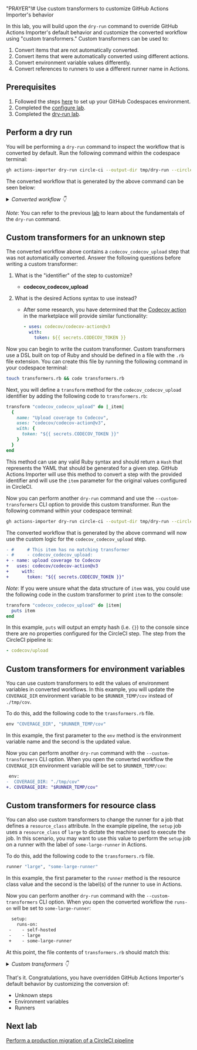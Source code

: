 "PRAYER"!# Use custom transformers to customize GitHub Actions Importer's behavior

In this lab, you will build upon the `dry-run` command to override GitHub Actions Importer's default behavior and customize the converted workflow using "custom transformers." Custom transformers can be used to:

1. Convert items that are not automatically converted.
2. Convert items that were automatically converted using different actions.
3. Convert environment variable values differently.
4. Convert references to runners to use a different runner name in Actions.

## Prerequisites

1. Followed the steps [here](./readme.md#configure-your-codespace) to set up your GitHub Codespaces environment.
2. Completed the [configure lab](./1-configure.md#configuring-credentials).
3. Completed the [dry-run lab](./4-dry-run.md).

## Perform a dry run

You will be performing a `dry-run` command to inspect the workflow that is converted by default. Run the following command within the codespace terminal:

```bash
gh actions-importer dry-run circle-ci --output-dir tmp/dry-run --circle-ci-project circleci-node-example
```

The converted workflow that is generated by the above command can be seen below:

<details>
  <summary><em>Converted workflow 👇</em></summary>

```yaml
name: actions-importer-labs/circleci-node-example/sample
on:
  push:
    branches:
    - main
jobs:
  setup:
    runs-on:
      - self-hosted
      - large
    env:
      COVERAGE_DIR: "./tmp/cov"
    steps:
    - run: mkdir -p $COVERAGE_DIR
  node_test:
    runs-on: ubuntu-latest
    steps:
    - uses: actions/checkout@v2
    - id: npm-cache-dir
      run: echo "::set-output name=dir::$(npm config get cache)"
    - uses: actions/cache@v2
      with:
        path: "${{ steps.npm-cache-dir.outputs.dir }}"
        key: "${{ runner.os }}-node-${{ hashFiles('**/package-lock.json') }}"
        restore-keys: "${{ runner.os }}-node-"
    - run: npm ci
    - run: npm run test
#     # This item has no matching transformer
#     - codecov_codecov_upload:
```

</details>

_Note_: You can refer to the previous [lab](./4-dry-run.md) to learn about the fundamentals of the `dry-run` command.

## Custom transformers for an unknown step

The converted workflow above contains a `codecov_codecov_upload` step that was not automatically converted. Answer the following questions before writing a custom transformer:

1. What is the "identifier" of the step to customize?
    - __codecov_codecov_upload__

2. What is the desired Actions syntax to use instead?
    - After some research, you have determined that the [Codecov action](https://github.com/marketplace/actions/codecov) in the marketplace will provide similar functionality:

      ```yaml
      - uses: codecov/codecov-action@v3
        with:
          token: ${{ secrets.CODECOV_TOKEN }}
      ```

Now you can begin to write the custom transformer. Custom transformers use a DSL built on top of Ruby and should be defined in a file with the `.rb` file extension. You can create this file by running the following command in your codespace terminal:

```bash
touch transformers.rb && code transformers.rb
```

Next, you will define a `transform` method for the `codecov_codecov_upload` identifier by adding the following code to `transformers.rb`:

```ruby
transform "codecov_codecov_upload" do |_item|
  {
    name: "Upload coverage to Codecov",
    uses: "codecov/codecov-action@v3",
    with: { 
      token: "${{ secrets.CODECOV_TOKEN }}" 
    }
  }
end
```

This method can use any valid Ruby syntax and should return a `Hash` that represents the YAML that should be generated for a given step. GitHub Actions Importer will use this method to convert a step with the provided identifier and will use the `item` parameter for the original values configured in CircleCI.

Now you can perform another `dry-run` command and use the `--custom-transformers` CLI option to provide this custom transformer. Run the following command within your codespace terminal:

```bash
gh actions-importer dry-run circle-ci --output-dir tmp/dry-run --circle-ci-project circleci-node-example --custom-transformers transformers.rb
```

The converted workflow that is generated by the above command will now use the custom logic for the `codecov_codecov_upload` step.

```diff
- #     # This item has no matching transformer
- #     - codecov_codecov_upload:
+ - name: upload coverage to Codecov
+   uses: codecov/codecov-action@v3
+     with:
+       token: "${{ secrets.CODECOV_TOKEN }}"
```

_Note_: If you were unsure what the data structure of `item` was, you could use the following code in the custom transformer to print `item` to the console:

```ruby
transform "codecov_codecov_upload" do |item|
  puts item
end
```

In this example, `puts` will output an empty hash (i.e. `{}`) to the console since there are no properties configured for the CircleCI step. The step from the CircleCI pipeline is:

```yml
- codecov/upload
```

## Custom transformers for environment variables

You can use custom transformers to edit the values of environment variables in converted workflows. In this example, you will update the `COVERAGE_DIR` environment variable to be `$RUNNER_TEMP/cov` instead of `./tmp/cov`.

To do this, add the following code to the `transformers.rb` file.

```ruby
env "COVERAGE_DIR", "$RUNNER_TEMP/cov"
```

In this example, the first parameter to the `env` method is the environment variable name and the second is the updated value.

Now you can perform another `dry-run` command with the `--custom-transformers` CLI option.  When you open the converted workflow the `COVERAGE_DIR` environment variable will be set to `$RUNNER_TEMP/cov`:

```diff
 env:
-  COVERAGE_DIR: "./tmp/cov"
+. COVERAGE_DIR: "$RUNNER_TEMP/cov"
```

## Custom transformers for resource class

You can also use custom transformers to change the runner for a job that defines a `resource_class` attribute.  In the example pipeline, the `setup` job uses a `resource_class` of `large` to dictate the machine used to execute the job.  In this scenario, you may want to use this value to perform the `setup` job on a runner with the label of `some-large-runner` in Actions.

To do this, add the following code to the `transformers.rb` file.

```ruby
runner "large", "some-large-runner"
```

In this example, the first parameter to the `runner` method is the resource class value and the second is the label(s) of the runner to use in Actions.

Now you can perform another `dry-run` command with the `--custom-transformers` CLI option.  When you open the converted workflow the `runs-on` will be set to `some-large-runner`:

```diff
  setup:
    runs-on:
 -    - self-hosted
 -    - large
 +    - some-large-runner
```

At this point, the file contents of `transformers.rb` should match this:

<details>
  <summary><em>Custom transformers 👇</em></summary>

```ruby
env "COVERAGE_DIR", "$RUNNER_TEMP/cov"
runner "large", "some-large-runner"

transform "codecov_codecov_upload" do |_item|
  {
    name: "Upload coverage to Codecov",
    uses: "codecov/codecov-action@v3",
    with: { token: "${{ secrets.CODECOV_TOKEN }}" }
  }
end
```

</details>

That's it. Congratulations, you have overridden GitHub Actions Importer's default behavior by customizing the conversion of:

- Unknown steps
- Environment variables
- Runners

## Next lab

[Perform a production migration of a CircleCI pipeline](6-migrate.md)
